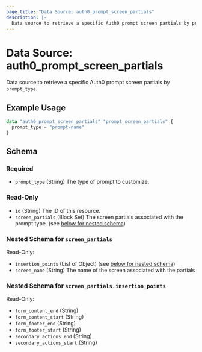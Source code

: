 ```yaml
---
page_title: "Data Source: auth0_prompt_screen_partials"
description: |-
  Data source to retrieve a specific Auth0 prompt screen partials by prompt_type.
---
```


# Data Source: auth0_prompt_screen_partials

Data source to retrieve a specific Auth0 prompt screen partials by `prompt_type`.

## Example Usage

```terraform
data "auth0_prompt_screen_partials" "prompt_screen_partials" {
  prompt_type = "prompt-name"
}
```

<!-- schema generated by tfplugindocs -->
## Schema

### Required

- `prompt_type` (String) The type of prompt to customize.

### Read-Only

- `id` (String) The ID of this resource.
- `screen_partials` (Block Set) The screen partials associated with the prompt type. (see [below for nested schema](#nestedblock--screen_partials))

<a id="nestedblock--screen_partials"></a>
### Nested Schema for `screen_partials`

Read-Only:

- `insertion_points` (List of Object) (see [below for nested schema](#nestedatt--screen_partials--insertion_points))
- `screen_name` (String) The name of the screen associated with the partials

<a id="nestedatt--screen_partials--insertion_points"></a>
### Nested Schema for `screen_partials.insertion_points`

Read-Only:

- `form_content_end` (String)
- `form_content_start` (String)
- `form_footer_end` (String)
- `form_footer_start` (String)
- `secondary_actions_end` (String)
- `secondary_actions_start` (String)


